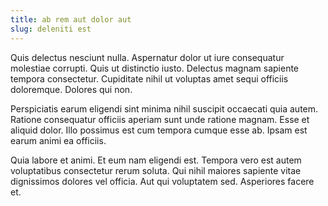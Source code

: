 ```yaml
---
title: ab rem aut dolor aut
slug: deleniti est
---
```


Quis delectus nesciunt nulla. Aspernatur dolor ut iure consequatur molestiae corrupti. Quis ut distinctio iusto. Delectus magnam sapiente tempora consectetur. Cupiditate nihil ut voluptas amet sequi officiis doloremque. Dolores qui non.

Perspiciatis earum eligendi sint minima nihil suscipit occaecati quia autem. Ratione consequatur officiis aperiam sunt unde ratione magnam. Esse et aliquid dolor. Illo possimus est cum tempora cumque esse ab. Ipsam est earum animi ea officiis.

Quia labore et animi. Et eum nam eligendi est. Tempora vero est autem voluptatibus consectetur rerum soluta. Qui nihil maiores sapiente vitae dignissimos dolores vel officia. Aut qui voluptatem sed. Asperiores facere et.
